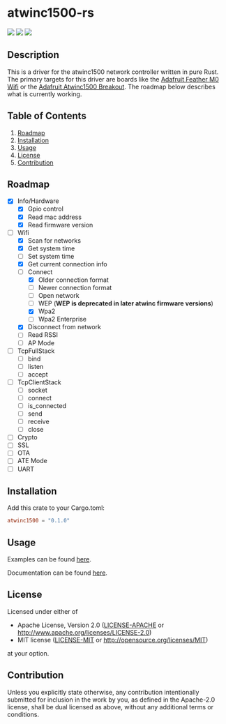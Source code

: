 # atwinc1500-rs

![](https://img.shields.io/github/actions/workflow/status/drewtchrist/atwinc1500-rs/ci.yml)
![](https://img.shields.io/docsrs/atwinc1500)
![](https://img.shields.io/crates/v/atwinc1500)

## Description
This is a driver for the atwinc1500 network controller written in pure Rust. The
primary targets for this driver are boards like the [Adafruit Feather M0 Wifi](https://adafruit.com/product/3010)
or the [Adafruit Atwinc1500 Breakout](https://adafruit.com/product/2999). The roadmap below
describes what is currently working.

## Table of Contents
1. [Roadmap](#roadmap)
2. [Installation](#installation)
3. [Usage](#usage)
5. [License](#license)
6. [Contribution](#contribution)

## Roadmap

- [x] Info/Hardware
    - [x] Gpio control
    - [x] Read mac address
    - [x] Read firmware version
- [ ] Wifi
    - [x] Scan for networks
    - [x] Get system time
    - [ ] Set system time
    - [x] Get current connection info
    - [ ] Connect
        - [x] Older connection format
        - [ ] Newer connection format
        - [ ] Open network
        - [ ] WEP (**WEP is deprecated in later atwinc firmware versions**)
        - [x] Wpa2
        - [ ] Wpa2 Enterprise
    - [x] Disconnect from network
    - [ ] Read RSSI
    - [ ] AP Mode
- [ ] TcpFullStack
    - [ ] bind
    - [ ] listen
    - [ ] accept
- [ ] TcpClientStack
    - [ ] socket
    - [ ] connect
    - [ ] is_connected
    - [ ] send
    - [ ] receive
    - [ ] close
- [ ] Crypto
- [ ] SSL
- [ ] OTA
- [ ] ATE Mode
- [ ] UART

## Installation
Add this crate to your Cargo.toml:
```toml
atwinc1500 = "0.1.0"
```

## Usage
Examples can be found [here](https://github.com/drewtchrist/atwinc1500-rs-examples). 

Documentation can be found [here](https://docs.rs/atwinc1500/latest/atwinc1500/).

## License

Licensed under either of

 * Apache License, Version 2.0
   ([LICENSE-APACHE](LICENSE-APACHE) or http://www.apache.org/licenses/LICENSE-2.0)
 * MIT license
   ([LICENSE-MIT](LICENSE-MIT) or http://opensource.org/licenses/MIT)

at your option.

## Contribution

Unless you explicitly state otherwise, any contribution intentionally submitted
for inclusion in the work by you, as defined in the Apache-2.0 license, shall be
dual licensed as above, without any additional terms or conditions.
